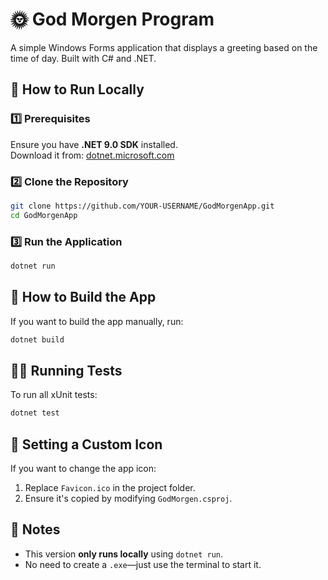 # 🌞 God Morgen Program

A simple Windows Forms application that displays a greeting based on the time of day. Built with C# and .NET.

## 🚀 How to Run Locally

### 1️⃣ Prerequisites

Ensure you have **.NET 9.0 SDK** installed.  
Download it from: [dotnet.microsoft.com](https://dotnet.microsoft.com/en-us/download/dotnet/9.0)

### 2️⃣ Clone the Repository

```sh
git clone https://github.com/YOUR-USERNAME/GodMorgenApp.git
cd GodMorgenApp
```

### 3️⃣ Run the Application

```sh
dotnet run
```

## 🧪 How to Build the App

If you want to build the app manually, run:

```sh
dotnet build
```

## 🧙‍♂️ Running Tests

To run all xUnit tests:

```sh
dotnet test
```

## 🎨 Setting a Custom Icon

If you want to change the app icon:

1. Replace `Favicon.ico` in the project folder.
2. Ensure it's copied by modifying `GodMorgen.csproj`.

## 📜 Notes

- This version **only runs locally** using `dotnet run`.
- No need to create a `.exe`—just use the terminal to start it.
